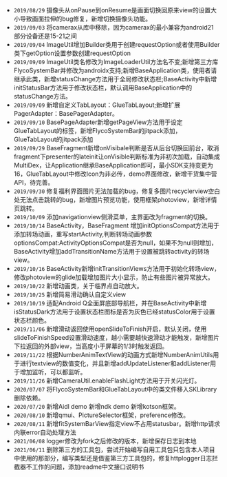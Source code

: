 - `2019/08/29` 摄像头从onPause到onResume是画面切换回原来view的设置大小导致画面拉伸的bug修复，新增切换摄像头功能。
- ```2019/09/03```  将camerax从库中移除，因为camerax的最小兼容为android21 部分设备还是15-21之间
- ```2019/09/04```  ImageUtil增加Builder类用于创建requestOption或者使用Builder类下getOption设置参数创建requestOption
- ```2019/09/09``` ImageUtil类名修改为ImageLoaderUtil方法名不变;新增第三方库FlycoSystemBar并修改为androidx支持;新增BaseApplication类，使用者请继承此类，新增statusChange方法用于全局修改状态栏;BaseActivity中新增initStatusBar方法用于修改状态栏，默认调用BaseApplication中的statusChange方法。
- ```2019/09/09``` 新增自定义TabLayout：GlueTabLayout;新增扩展PagerAdapter：BasePagerAdapter。
- ```2019/09/10``` BasePageAdapter新增getPageView方法用于设定GlueTabLayout的标签，新增FlycoSystemBar的jitpack添加，GlueTabLayout的jitpack添加
- ```2019/09/29``` BaseFragment新增onVisibale判断是否从后台切换回前台，取消fragment下presenter的lateinit让onVisible判断标准为非初次加载，自动集成MultiDex，让Application继承BaseApplication即可，最小SDK支持变更为16，GlueTabLayout中修改Icon为非必传，demo界面修改，新增干货集中营API，待完善。
- ```2019/09/30``` 修复福利界面图片无法加载的bug，修复多图片recyclerview空白处无法点击跳转的bug，新增图片预览功能，使用框架photoview，新增详情页跳转。
- ```2019/10/09``` 添加navigationview侧滑菜单，主界面改为fragment的切换。
- ```2019/10/14``` BaseActivity，BaseFragment 增加initOptionsCompat方法用于添加转场动画，重写startActivity,判断转场动画参数optionsCompat:ActivityOptionsCompat是否为null，如果不为null则增加，BaseActivity增加addTransitionName方法用于设置被跳转activity的转场view。
- ```2019/10/16``` BaseActivity新增initTransitionViews方法用于初始化转场view，修改photoview的glide加载增加图片大小显示，防止有些图片被异常放大。
- ```2019/10/22``` 新增动画类，关于临界点自动放大。
- ```2019/10/25``` 新增简易滑动确认自定义view
- ```2019/10/19``` 适配Android Q全面屏底部导航栏，并在BaseActivity中新增isStatusDark方法用于设置状态栏图标是否为灰色已经statusColor用于设置状态栏颜色。
- ```2019/11/06``` 新增滑动返回使用openSlideToFinish开启，默认关闭，使用slideToFinishSpeed设置滑动速度，越小需要越快速滑动才能触发，新增图片下拉返回的外部view，当高度小于屏幕的1/3时触发返回。
- ```2019/11/22``` 根据NumberAnimTextView的动画方式新增NumberAnimUtils用于进行textview的数值变化，并且新增addUpdateListener和addListener用于增加监听，可以都监听。
- ```2019/11/26``` 新增CameraUtil.enableFlashLight方法用于开关闪光灯。
- ```2020/07/07``` 将FlycoSystemBar和GlueTabLayout中的类文件移入SKLibrary删除依赖。
- ```2020/07/20``` 新增Aidl demo 新增ndk demo 新增kotson框架。
- ```2020/08/10``` 新增qmui、PictureSelector框架，preference修改。
- ```2020/08/11``` 新增fitSystemBarView指定view不占用statusbar。新增http请求内联error自动处理方法
- ```2021/06/08``` logger修改为fork之后修改的版本，新增保存日志到本地
- ```2021/06/11``` 删除第三方的工具包，尝试开始编写自用工具包只包含本人项目中使用的那部分，编写类型还是借鉴第三方工具包的，修复httplogger日志拦截器不工作的问题，添加readme中文接口说明书
